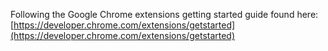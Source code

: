 Following the Google Chrome extensions getting started guide found here:
[https://developer.chrome.com/extensions/getstarted](https://developer.chrome.com/extensions/getstarted)